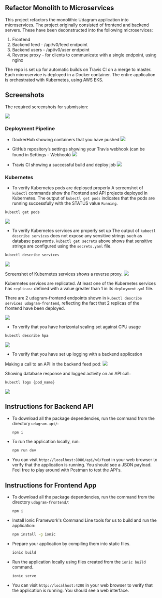## Refactor Monolith to Microservices

This project refactors the monolithic Udagram application into microservices. The project originally consisted of frontend and backend servers. These have been deconstructed into the following microservices:

1. Frontend
2. Backend feed - /api/v0/feed endpoint
3. Backend users - /api/v0/user endpoint
4. Reverse proxy - for clients to communicate with a single endpoint, using nginx

The repo is set up for automatic builds on Travis CI on a merge to master. Each microservice is deployed in a Docker container. The entire application is orchestrated with Kubernetes, using AWS EKS.

## Screenshots

The required screenshots for submission:

![](https://raw.githubusercontent.com/clavance/udagram-microservices/master/screenshots/udagram%20app.png)

### Deployment Pipeline
* DockerHub showing containers that you have pushed
![](https://github.com/clavance/udagram-microservices/blob/master/screenshots/dockerhub%20repo.png)

* GitHub repository’s settings showing your Travis webhook (can be found in Settings - Webhook)
![](https://raw.githubusercontent.com/clavance/udagram-microservices/master/screenshots/travisCI%20webhook.png)

* Travis CI showing a successful build and deploy job
![](https://raw.githubusercontent.com/clavance/udagram-microservices/master/screenshots/travisCI%20build.png)

### Kubernetes
* To verify Kubernetes pods are deployed properly
A screenshot of `kubectl` commands show the Frontend and API projects deployed in Kubernetes.
The output of `kubectl get pods` indicates that the pods are running successfully with the STATUS value `Running`.

```bash
kubectl get pods
```
![](https://raw.githubusercontent.com/clavance/udagram-microservices/master/screenshots/kubectl%20get%20pods%20(and%20kubectl%20get%20secrets).png)

* To verify Kubernetes services are properly set up
The output of `kubectl describe services` does not expose any sensitive strings such as database passwords.
`kubectl get secrets` above shows that sensitive strings are configured using the `secrets.yaml` file.

```bash
kubectl describe services
```
![](https://raw.githubusercontent.com/clavance/udagram-microservices/master/screenshots/kubectl%20describe%20services.png)

Screenshot of Kubernetes services shows a reverse proxy.
![](https://raw.githubusercontent.com/clavance/udagram-microservices/master/screenshots/kubectl%20describe%20services%20(shows%20reverseproxy).png)

Kubernetes services are replicated. At least one of the Kubernetes services has `replicas:` defined with a value greater than 1 in its `deployment.yml` file.

There are 2 udagram-frontend endpoints shown in `kubectl describe services udagram-frontend`, reflecting the fact that 2 replicas of the frontend have been deployed.

![](https://github.com/clavance/udagram-microservices/blob/master/screenshots/kubectl%20describe%20services%20(shows%202%20frontend%20replicas:endpoints).png)


* To verify that you have horizontal scaling set against CPU usage
```bash
kubectl describe hpa
```
![](https://raw.githubusercontent.com/clavance/udagram-microservices/master/screenshots/kubectl%20get%20hpa.png)

* To verify that you have set up logging with a backend application

Making a call to an API in the backend feed pod:
![](https://raw.githubusercontent.com/clavance/udagram-microservices/master/screenshots/kubectl%20exec%20-it%20API%20call%20in%20backend%20pod.png)

Showing database response and logged activity on an API call:
```bash
kubectl logs {pod_name}
```
![](https://raw.githubusercontent.com/clavance/udagram-microservices/master/screenshots/kubectl%20logs%20shows%20logged%20activity%20on%20API%20call.png)



## Instructions for Backend API
* To download all the package dependencies, run the command from the directory `udagram-api/`:
    ```bash
    npm i
    ```
* To run the application locally, run:
    ```bash
    npm run dev
    ```
* You can visit `http://localhost:8080/api/v0/feed` in your web browser to verify that the application is running. You should see a JSON payload. Feel free to play around with Postman to test the API's.

## Instructions for Frontend App
* To download all the package dependencies, run the command from the directory `udagram-frontend/`:
    ```bash
    npm i
    ```
* Install Ionic Framework's Command Line tools for us to build and run the application:
    ```bash
    npm install -g ionic
    ```
* Prepare your application by compiling them into static files.
    ```bash
    ionic build
    ```
* Run the application locally using files created from the `ionic build` command.
    ```bash
    ionic serve
    ```
* You can visit `http://localhost:4200` in your web browser to verify that the application is running. You should see a web interface.
